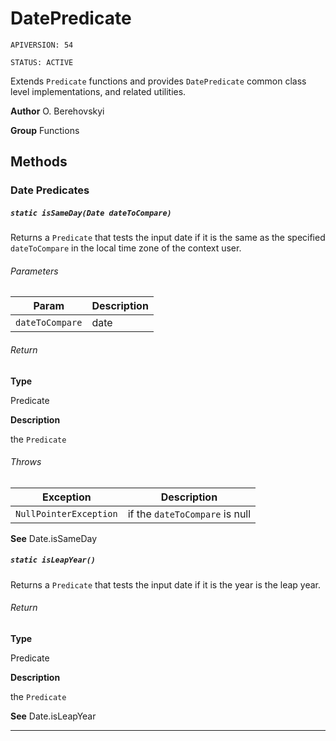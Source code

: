 # DatePredicate

`APIVERSION: 54`

`STATUS: ACTIVE`

Extends `Predicate` functions and provides `DatePredicate` common class level implementations, and related utilities.


**Author** O. Berehovskyi


**Group** Functions

## Methods
### Date Predicates
##### `static isSameDay(Date dateToCompare)`

Returns a `Predicate` that tests the input date if it is the same as the specified `dateToCompare` in the local time zone of the context user.

###### Parameters
|Param|Description|
|---|---|
|`dateToCompare`|date|

###### Return

**Type**

Predicate

**Description**

the `Predicate`

###### Throws
|Exception|Description|
|---|---|
|`NullPointerException`|if the `dateToCompare` is null|


**See** Date.isSameDay

##### `static isLeapYear()`

Returns a `Predicate` that tests the input date if it is the year is the leap year.

###### Return

**Type**

Predicate

**Description**

the `Predicate`


**See** Date.isLeapYear

---
